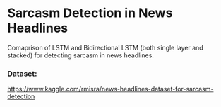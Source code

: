 # Sarcasm Detection in News Headlines
Comaprison of LSTM and Bidirectional LSTM (both single layer and stacked) for detecting sarcasm in news headlines. <br>
### Dataset:
https://www.kaggle.com/rmisra/news-headlines-dataset-for-sarcasm-detection
